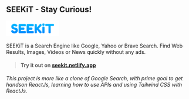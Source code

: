 ## SEEKiT - Stay Curious!

<img src="https://raw.githubusercontent.com/samson-shukla/search-engine/main/src/images/SEEKiT.png" width="144px">

SEEKiT is a Search Engine like Google, Yahoo or Brave Search. Find Web Results, Images, Videos or News quickly without any ads.
> #### Try it out on [seekit.netlify.app](https://seekit.netlify.app/)

*This project is more like a clone of Google Search, with prime goal to get handson ReactJs, learning how to use APIs and using Tailwind CSS with ReactJs.*